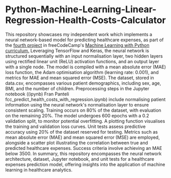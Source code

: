 # Python-Machine-Learning-Linear-Regression-Health-Costs-Calculator
This repository showcases my independent work which implements a neural network-based model for predicting healthcare expenses, as part of the [fourth project](https://www.freecodecamp.org/learn/machine-learning-with-python/machine-learning-with-python-projects/linear-regression-health-costs-calculator) in freeCodeCamp's [Machine Learning with Python curriculum.](https://www.freecodecamp.org/learn/machine-learning-with-python/#how-neural-networks-work) Leveraging TensorFlow and Keras, the neural network is structured sequentially with an input normalisation layer, two hidden layers using rectified linear unit (ReLU) activation functions, and an output layer with a single node. The model is compiled with a mean absolute error (MAE) loss function, the Adam optimisation algorithm (learning rate: 0.001), and metrics for MAE and mean squared error (MSE). The dataset, stored in data.csv, encompasses various patient demographics, including sex, age, BMI, and the number of children. Preprocessing steps in the Jupyter notebook ((ipynb) Fran Panteli fcc_predict_health_costs_with_regression.ipynb) include normalising patient information using the neural network's normalisation layer to ensure consistent scaling. Training occurs on 80% of the dataset, with evaluation on the remaining 20%. The model undergoes 600 epochs with a 0.2 validation split, to monitor potential overfitting. A plotting function visualises the training and validation loss curves. Unit tests assess predictive accuracy using 20% of the dataset reserved for testing. Metrics such as mean absolute error (MAE) and mean squared error (MSE) are employed, alongside a scatter plot illustrating the correlation between true and predicted healthcare expenses. Success criteria involve achieving an MAE below 3500. In summary, this repository encompasses the neural network architecture, dataset, Jupyter notebook, and unit tests for a healthcare expenses prediction model, offering insights into the application of machine learning in healthcare analytics.
